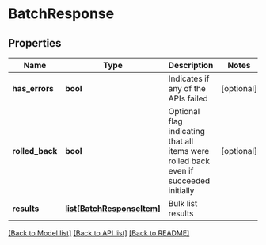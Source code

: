 # BatchResponse

## Properties
Name | Type | Description | Notes
------------ | ------------- | ------------- | -------------
**has_errors** | **bool** | Indicates if any of the APIs failed | [optional] 
**rolled_back** | **bool** | Optional flag indicating that all items were rolled back even if succeeded initially | [optional] 
**results** | [**list[BatchResponseItem]**](BatchResponseItem.md) | Bulk list results | 

[[Back to Model list]](../README.md#documentation-for-models) [[Back to API list]](../README.md#documentation-for-api-endpoints) [[Back to README]](../README.md)

